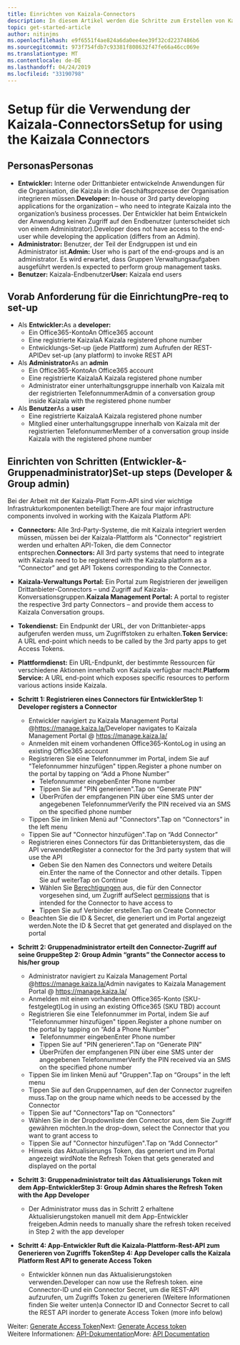 ```yaml
---
title: Einrichten von Kaizala-Connectors
description: In diesem Artikel werden die Schritte zum Erstellen von Kaizala-Connectors und zum Generieren von Berechtigungstoken beschrieben.
topic: get-started-article
author: nitinjms
ms.openlocfilehash: e9f6551f4ae824a6da0ee4ee39f32cd2237486b6
ms.sourcegitcommit: 973f754fdb7c93381f808632f47fe66a46cc069e
ms.translationtype: MT
ms.contentlocale: de-DE
ms.lasthandoff: 04/24/2019
ms.locfileid: "33190798"
---
```

# <a name="setup-for-using-the-kaizala-connectors"></a><span data-ttu-id="c2de5-103">Setup für die Verwendung der Kaizala-Connectors</span><span class="sxs-lookup"><span data-stu-id="c2de5-103">Setup for using the Kaizala Connectors</span></span>

## <a name="personas"></a><span data-ttu-id="c2de5-104">Personas</span><span class="sxs-lookup"><span data-stu-id="c2de5-104">Personas</span></span>

*   <span data-ttu-id="c2de5-105">**Entwickler:** Interne oder Drittanbieter entwickelnde Anwendungen für die Organisation, die Kaizala in die Geschäftsprozesse der Organisation integrieren müssen.</span><span class="sxs-lookup"><span data-stu-id="c2de5-105">**Developer:** In-house or 3rd party developing applications for the organization – who need to integrate Kaizala into the organization’s business processes.</span></span> <span data-ttu-id="c2de5-106">Der Entwickler hat beim Entwickeln der Anwendung keinen Zugriff auf den Endbenutzer (unterscheidet sich von einem Administrator).</span><span class="sxs-lookup"><span data-stu-id="c2de5-106">Developer does not have access to the end-user while developing the application (differs from an Admin).</span></span>
*   <span data-ttu-id="c2de5-107">**Administrator:** Benutzer, der Teil der Endgruppen ist und ein Administrator ist.</span><span class="sxs-lookup"><span data-stu-id="c2de5-107">**Admin:** User who is part of the end-groups and is an administrator.</span></span> <span data-ttu-id="c2de5-108">Es wird erwartet, dass Gruppen Verwaltungsaufgaben ausgeführt werden.</span><span class="sxs-lookup"><span data-stu-id="c2de5-108">Is expected to perform group management tasks.</span></span>
*   <span data-ttu-id="c2de5-109">**Benutzer:** Kaizala-Endbenutzer</span><span class="sxs-lookup"><span data-stu-id="c2de5-109">**User:** Kaizala end users</span></span>

## <a name="pre-req-to-set-up"></a><span data-ttu-id="c2de5-110">Vorab Anforderung für die Einrichtung</span><span class="sxs-lookup"><span data-stu-id="c2de5-110">Pre-req to set-up</span></span>

*   <span data-ttu-id="c2de5-111">Als **Entwickler:**</span><span class="sxs-lookup"><span data-stu-id="c2de5-111">As a **developer:**</span></span>
    *   <span data-ttu-id="c2de5-112">Ein Office365-Konto</span><span class="sxs-lookup"><span data-stu-id="c2de5-112">An Office365 account</span></span>
    *   <span data-ttu-id="c2de5-113">Eine registrierte Kaizala</span><span class="sxs-lookup"><span data-stu-id="c2de5-113">A Kaizala registered phone number</span></span>
    *   <span data-ttu-id="c2de5-114">Entwicklungs-Set-up (jede Plattform) zum Aufrufen der REST-API</span><span class="sxs-lookup"><span data-stu-id="c2de5-114">Dev set-up (any platform) to invoke REST API</span></span>
*   <span data-ttu-id="c2de5-115">Als **Administrator**</span><span class="sxs-lookup"><span data-stu-id="c2de5-115">As an **admin**</span></span>
    *   <span data-ttu-id="c2de5-116">Ein Office365-Konto</span><span class="sxs-lookup"><span data-stu-id="c2de5-116">An Office365 account</span></span>
    *   <span data-ttu-id="c2de5-117">Eine registrierte Kaizala</span><span class="sxs-lookup"><span data-stu-id="c2de5-117">A Kaizala registered phone number</span></span>
    *   <span data-ttu-id="c2de5-118">Administrator einer unterhaltungsgruppe innerhalb von Kaizala mit der registrierten Telefonnummer</span><span class="sxs-lookup"><span data-stu-id="c2de5-118">Admin of a conversation group inside Kaizala with the registered phone number</span></span>
*   <span data-ttu-id="c2de5-119">Als **Benutzer**</span><span class="sxs-lookup"><span data-stu-id="c2de5-119">As a **user**</span></span>
    *   <span data-ttu-id="c2de5-120">Eine registrierte Kaizala</span><span class="sxs-lookup"><span data-stu-id="c2de5-120">A Kaizala registered phone number</span></span>
    *   <span data-ttu-id="c2de5-121">Mitglied einer unterhaltungsgruppe innerhalb von Kaizala mit der registrierten Telefonnummer</span><span class="sxs-lookup"><span data-stu-id="c2de5-121">Member of a conversation group inside Kaizala with the registered phone number</span></span>

## <a name="set-up-steps-developer--group-admin"></a><span data-ttu-id="c2de5-122">Einrichten von Schritten (Entwickler-&-Gruppenadministrator)</span><span class="sxs-lookup"><span data-stu-id="c2de5-122">Set-up steps (Developer & Group admin)</span></span>

<span data-ttu-id="c2de5-123">Bei der Arbeit mit der Kaizala-Platt Form-API sind vier wichtige Infrastrukturkomponenten beteiligt:</span><span class="sxs-lookup"><span data-stu-id="c2de5-123">There are four major infrastructure components involved in working with the Kaizala Platform API:</span></span>

*   <span data-ttu-id="c2de5-124">**Connectors:** Alle 3rd-Party-Systeme, die mit Kaizala integriert werden müssen, müssen bei der Kaizala-Plattform als "Connector" registriert werden und erhalten API-Token, die dem Connector entsprechen.</span><span class="sxs-lookup"><span data-stu-id="c2de5-124">**Connectors:** All 3rd party systems that need to integrate with Kaizala need to be registered with the Kaizala platform as a “Connector” and get API Tokens corresponding to the Connector.</span></span>
*   <span data-ttu-id="c2de5-125">**Kaizala-Verwaltungs Portal:** Ein Portal zum Registrieren der jeweiligen Drittanbieter-Connectors – und Zugriff auf Kaizala-Konversationsgruppen.</span><span class="sxs-lookup"><span data-stu-id="c2de5-125">**Kaizala Management Portal:** A portal to register the respective 3rd party Connectors – and provide them access to Kaizala Conversation groups.</span></span>
*   <span data-ttu-id="c2de5-126">**Tokendienst:** Ein Endpunkt der URL, der von Drittanbieter-apps aufgerufen werden muss, um Zugriffstoken zu erhalten.</span><span class="sxs-lookup"><span data-stu-id="c2de5-126">**Token Service:** A URL end-point which needs to be called by the 3rd party apps to get Access Tokens.</span></span>
*   <span data-ttu-id="c2de5-127">**Plattformdienst:** Ein URL-Endpunkt, der bestimmte Ressourcen für verschiedene Aktionen innerhalb von Kaizala verfügbar macht.</span><span class="sxs-lookup"><span data-stu-id="c2de5-127">**Platform Service:** A URL end-point which exposes specific resources to perform various actions inside Kaizala.</span></span>
*   <span data-ttu-id="c2de5-128">**Schritt 1: Registrieren eines Connectors für Entwickler**</span><span class="sxs-lookup"><span data-stu-id="c2de5-128">**Step 1: Developer registers a Connector**</span></span>

    *   <span data-ttu-id="c2de5-129">Entwickler navigiert zu Kaizala Management Portal @https://manage.kaiza.la/</span><span class="sxs-lookup"><span data-stu-id="c2de5-129">Developer navigates to Kaizala Management Portal @ https://manage.kaiza.la/</span></span>
    *   <span data-ttu-id="c2de5-130">Anmelden mit einem vorhandenen Office365-Konto</span><span class="sxs-lookup"><span data-stu-id="c2de5-130">Log in using an existing Office365 account</span></span>
    *   <span data-ttu-id="c2de5-131">Registrieren Sie eine Telefonnummer im Portal, indem Sie auf "Telefonnummer hinzufügen" tippen.</span><span class="sxs-lookup"><span data-stu-id="c2de5-131">Register a phone number on the portal by tapping on “Add a Phone Number”</span></span>
        *   <span data-ttu-id="c2de5-132">Telefonnummer eingeben</span><span class="sxs-lookup"><span data-stu-id="c2de5-132">Enter Phone number</span></span>
        *   <span data-ttu-id="c2de5-133">Tippen Sie auf "PIN generieren".</span><span class="sxs-lookup"><span data-stu-id="c2de5-133">Tap on “Generate PIN”</span></span>
        *   <span data-ttu-id="c2de5-134">ÜberPrüfen der empfangenen PIN über eine SMS unter der angegebenen Telefonnummer</span><span class="sxs-lookup"><span data-stu-id="c2de5-134">Verify the PIN received via an SMS on the specified phone number</span></span>
    *   <span data-ttu-id="c2de5-135">Tippen Sie im linken Menü auf "Connectors".</span><span class="sxs-lookup"><span data-stu-id="c2de5-135">Tap on “Connectors” in the left menu</span></span>
    *   <span data-ttu-id="c2de5-136">Tippen Sie auf "Connector hinzufügen".</span><span class="sxs-lookup"><span data-stu-id="c2de5-136">Tap on “Add Connector”</span></span>
    *   <span data-ttu-id="c2de5-137">Registrieren eines Connectors für das Drittanbietersystem, das die API verwendet</span><span class="sxs-lookup"><span data-stu-id="c2de5-137">Register a connector for the 3rd party system that will use the API</span></span>
        *   <span data-ttu-id="c2de5-138">Geben Sie den Namen des Connectors und weitere Details ein.</span><span class="sxs-lookup"><span data-stu-id="c2de5-138">Enter the name of the Connector and other details.</span></span> <span data-ttu-id="c2de5-139">Tippen Sie auf weiter</span><span class="sxs-lookup"><span data-stu-id="c2de5-139">Tap on Continue</span></span>
        *   <span data-ttu-id="c2de5-140">Wählen Sie [Berechtigungen](permission.md) aus, die für den Connector vorgesehen sind, um Zugriff auf</span><span class="sxs-lookup"><span data-stu-id="c2de5-140">Select [permissions](permission.md) that is intended for the Connector to have access to</span></span>
        *   <span data-ttu-id="c2de5-141">Tippen Sie auf Verbinder erstellen.</span><span class="sxs-lookup"><span data-stu-id="c2de5-141">Tap on Create Connector</span></span>
    *   <span data-ttu-id="c2de5-142">Beachten Sie die ID & Secret, die generiert und im Portal angezeigt werden.</span><span class="sxs-lookup"><span data-stu-id="c2de5-142">Note the ID & Secret that get generated and displayed on the portal</span></span>

*   <span data-ttu-id="c2de5-143">**Schritt 2: Gruppenadministrator erteilt den Connector-Zugriff auf seine Gruppe**</span><span class="sxs-lookup"><span data-stu-id="c2de5-143">**Step 2: Group Admin “grants” the Connector access to his/her group**</span></span>

    *   <span data-ttu-id="c2de5-144">Administrator navigiert zu Kaizala Management Portal @https://manage.kaiza.la/</span><span class="sxs-lookup"><span data-stu-id="c2de5-144">Admin navigates to Kaizala Management Portal @ https://manage.kaiza.la/</span></span>
    *   <span data-ttu-id="c2de5-145">Anmelden mit einem vorhandenen Office365-Konto (SKU-festgelegt)</span><span class="sxs-lookup"><span data-stu-id="c2de5-145">Log in using an existing Office365 (SKU TBD) account</span></span>
    *   <span data-ttu-id="c2de5-146">Registrieren Sie eine Telefonnummer im Portal, indem Sie auf "Telefonnummer hinzufügen" tippen.</span><span class="sxs-lookup"><span data-stu-id="c2de5-146">Register a phone number on the portal by tapping on “Add a Phone Number”</span></span>
        *   <span data-ttu-id="c2de5-147">Telefonnummer eingeben</span><span class="sxs-lookup"><span data-stu-id="c2de5-147">Enter Phone number</span></span>
        *   <span data-ttu-id="c2de5-148">Tippen Sie auf "PIN generieren".</span><span class="sxs-lookup"><span data-stu-id="c2de5-148">Tap on “Generate PIN”</span></span>
        *   <span data-ttu-id="c2de5-149">ÜberPrüfen der empfangenen PIN über eine SMS unter der angegebenen Telefonnummer</span><span class="sxs-lookup"><span data-stu-id="c2de5-149">Verify the PIN received via an SMS on the specified phone number</span></span>
    *   <span data-ttu-id="c2de5-150">Tippen Sie im linken Menü auf "Gruppen".</span><span class="sxs-lookup"><span data-stu-id="c2de5-150">Tap on “Groups” in the left menu</span></span>
    *   <span data-ttu-id="c2de5-151">Tippen Sie auf den Gruppennamen, auf den der Connector zugreifen muss.</span><span class="sxs-lookup"><span data-stu-id="c2de5-151">Tap on the group name which needs to be accessed by the Connector</span></span>
    *   <span data-ttu-id="c2de5-152">Tippen Sie auf "Connectors"</span><span class="sxs-lookup"><span data-stu-id="c2de5-152">Tap on “Connectors”</span></span>
    *   <span data-ttu-id="c2de5-153">Wählen Sie in der Dropdownliste den Connector aus, dem Sie Zugriff gewähren möchten.</span><span class="sxs-lookup"><span data-stu-id="c2de5-153">In the drop-down, select the Connector that you want to grant access to</span></span>
    *   <span data-ttu-id="c2de5-154">Tippen Sie auf "Connector hinzufügen".</span><span class="sxs-lookup"><span data-stu-id="c2de5-154">Tap on “Add Connector”</span></span>
    *   <span data-ttu-id="c2de5-155">Hinweis das Aktualisierungs Token, das generiert und im Portal angezeigt wird</span><span class="sxs-lookup"><span data-stu-id="c2de5-155">Note the Refresh Token that gets generated and displayed on the portal</span></span>

*   <span data-ttu-id="c2de5-156">**Schritt 3: Gruppenadministrator teilt das Aktualisierungs Token mit dem App-Entwickler**</span><span class="sxs-lookup"><span data-stu-id="c2de5-156">**Step 3: Group Admin shares the Refresh Token with the App Developer**</span></span>

    *   <span data-ttu-id="c2de5-157">Der Administrator muss das in Schritt 2 erhaltene Aktualisierungstoken manuell mit dem App-Entwickler freigeben.</span><span class="sxs-lookup"><span data-stu-id="c2de5-157">Admin needs to manually share the refresh token received in Step 2 with the app developer</span></span>

*   <span data-ttu-id="c2de5-158">**Schritt 4: App-Entwickler Ruft die Kaizala-Plattform-Rest-API zum Generieren von Zugriffs Token**</span><span class="sxs-lookup"><span data-stu-id="c2de5-158">**Step 4: App Developer calls the Kaizala Platform Rest API to generate Access Token**</span></span>

    *   <span data-ttu-id="c2de5-159">Entwickler können nun das Aktualisierungstoken verwenden.</span><span class="sxs-lookup"><span data-stu-id="c2de5-159">Developer can now use the Refresh token.</span></span> <span data-ttu-id="c2de5-160">eine Connector-ID und ein Connector Secret, um die REST-API aufzurufen, um Zugriffs Token zu generieren (Weitere Informationen finden Sie weiter unten)</span><span class="sxs-lookup"><span data-stu-id="c2de5-160">a Connector ID and Connector Secret to call the REST API inorder to generate Access Token (more info below)</span></span>


<span data-ttu-id="c2de5-161">Weiter: [Generate Access Token](Tokens.md)</span><span class="sxs-lookup"><span data-stu-id="c2de5-161">Next:  [Generate Access token](Tokens.md)</span></span><br/>
<span data-ttu-id="c2de5-162">Weitere Informationen: [API-Dokumentation](API.md)</span><span class="sxs-lookup"><span data-stu-id="c2de5-162">More:  [API Documentation](API.md)</span></span>
